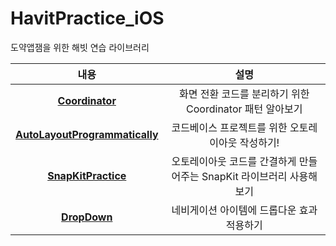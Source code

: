 # HavitPractice_iOS
도약앱잼을 위한 해빗 연습 라이브러리

|  <center>내용</center> |  <center>설명</center> |  
|:--------|:--------:|
|<center>**[Coordinator](https://beansbin.oopy.io/1de53ecd-4bca-41cb-90b2-8411530ddc3a)**</center> | <center> 화면 전환 코드를 분리하기 위한 Coordinator 패턴 알아보기 </center> |
|<center>**[AutoLayoutProgrammatically](https://beansbin.oopy.io/dbd213e5-1422-4ffd-98e5-a14facba58d9)**</center> | <center> 코드베이스 프로젝트를 위한 오토레이아웃 작성하기! </center> |
|<center>**[SnapKitPractice](https://beansbin.oopy.io/80d79a46-30cd-4aa7-bc12-a71618dfaf0b)**</center> | <center> 오토레이아웃 코드를 간결하게 만들어주는 SnapKit 라이브러리 사용해보기 </center> |
|<center>**[DropDown](https://beansbin.oopy.io/4d6b6c3c-8a62-4f47-ab9e-14c535dd7c81)**</center> | <center> 네비게이션 아이템에 드롭다운 효과 적용하기 </center> |



